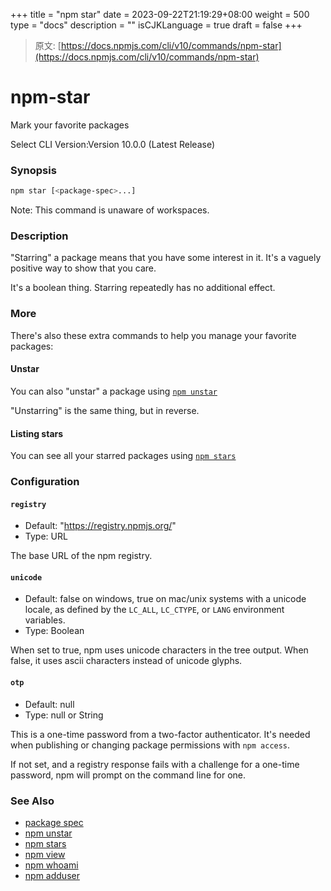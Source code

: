 +++
title = "npm star"
date = 2023-09-22T21:19:29+08:00
weight = 500
type = "docs"
description = ""
isCJKLanguage = true
draft = false
+++

> 原文: [https://docs.npmjs.com/cli/v10/commands/npm-star](https://docs.npmjs.com/cli/v10/commands/npm-star)

# npm-star

Mark your favorite packages

Select CLI Version:Version 10.0.0 (Latest Release)

### Synopsis



```bash
npm star [<package-spec>...]
```

Note: This command is unaware of workspaces.

### Description

"Starring" a package means that you have some interest in it. It's a vaguely positive way to show that you care.

It's a boolean thing. Starring repeatedly has no additional effect.

### More

There's also these extra commands to help you manage your favorite packages:

#### Unstar

You can also "unstar" a package using [`npm unstar`](https://docs.npmjs.com/cli/v10/commands/npm-unstar)

"Unstarring" is the same thing, but in reverse.

#### Listing stars

You can see all your starred packages using [`npm stars`](https://docs.npmjs.com/cli/v10/commands/npm-stars)

### Configuration

#### `registry`

- Default: "https://registry.npmjs.org/"
- Type: URL

The base URL of the npm registry.

#### `unicode`

- Default: false on windows, true on mac/unix systems with a unicode locale, as defined by the `LC_ALL`, `LC_CTYPE`, or `LANG` environment variables.
- Type: Boolean

When set to true, npm uses unicode characters in the tree output. When false, it uses ascii characters instead of unicode glyphs.

#### `otp`

- Default: null
- Type: null or String

This is a one-time password from a two-factor authenticator. It's needed when publishing or changing package permissions with `npm access`.

If not set, and a registry response fails with a challenge for a one-time password, npm will prompt on the command line for one.

### See Also

- [package spec](https://docs.npmjs.com/cli/v10/using-npm/package-spec)
- [npm unstar](https://docs.npmjs.com/cli/v10/commands/npm-unstar)
- [npm stars](https://docs.npmjs.com/cli/v10/commands/npm-stars)
- [npm view](https://docs.npmjs.com/cli/v10/commands/npm-view)
- [npm whoami](https://docs.npmjs.com/cli/v10/commands/npm-whoami)
- [npm adduser](https://docs.npmjs.com/cli/v10/commands/npm-adduser)
